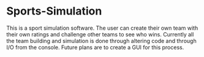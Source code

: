 # Sports-Simulation

This is a sport simulation software. The user can create their own team with their own ratings and challenge other teams to see who wins.
Currently all the team building and simulation is done through altering code and through I/O from the console. Future plans are to create a GUI for this process.